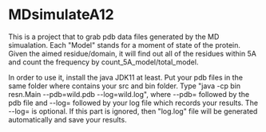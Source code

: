 # MDsimulateA12
This is a project that to grab pdb data files generated by the MD simualation. Each "Model" stands for a moment of state of the protein. Given the aimed residue/domain, it will find out all of the residues within 5A and count the frequency by count_5A_model/total_model.

In order to use it, install the java JDK11 at least. Put your pdb files in the same folder where contains your src and bin folder.
Type "java -cp bin resn.Main --pdb=wild.pdb --log=wild.log", where --pdb= followed by the pdb file and --log= followed by your log file which records your results.
The --log= is optional. If this part is ignored, then "log.log" file will be generated automatically and save your results.
